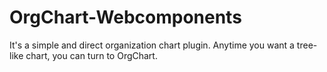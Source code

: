 # OrgChart-Webcomponents
It's a simple and direct organization chart plugin. Anytime you want a tree-like chart, you can turn to OrgChart.
